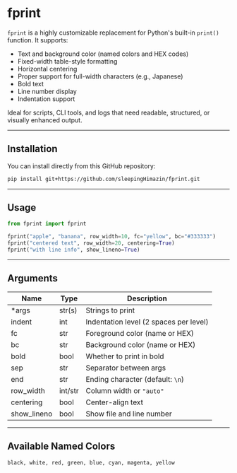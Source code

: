 # fprint


`fprint` is a highly customizable replacement for Python's built-in `print()` function.
It supports:

- Text and background color (named colors and HEX codes)
- Fixed-width table-style formatting
- Horizontal centering
- Proper support for full-width characters (e.g., Japanese)
- Bold text
- Line number display
- Indentation support

Ideal for scripts, CLI tools, and logs that need readable, structured, or visually enhanced output.

---

## Installation

You can install directly from this GitHub repository:

```bash
pip install git+https://github.com/sleepingHimazin/fprint.git
```

---

## Usage

```python
from fprint import fprint

fprint("apple", "banana", row_width=10, fc="yellow", bc="#333333")
fprint("centered text", row_width=20, centering=True)
fprint("with line info", show_lineno=True)
```

---

## Arguments

| Name         | Type     | Description                                             |
|--------------|----------|---------------------------------------------------------|
| \*args       | str(s)   | Strings to print                                        |
| indent       | int      | Indentation level (2 spaces per level)                 |
| fc           | str      | Foreground color (name or HEX)                         |
| bc           | str      | Background color (name or HEX)                         |
| bold         | bool     | Whether to print in bold                               |
| sep          | str      | Separator between args                                 |
| end          | str      | Ending character (default: `\n`)                       |
| row_width    | int/str  | Column width or `"auto"`                               |
| centering    | bool     | Center-align text                                      |
| show_lineno  | bool     | Show file and line number                              |


---

## Available Named Colors

```
black, white, red, green, blue, cyan, magenta, yellow
```
